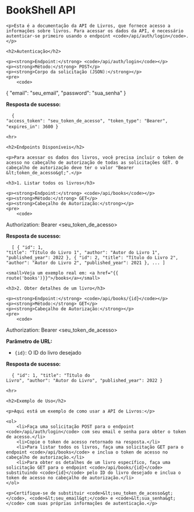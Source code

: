 <h1>BookShell API</h1>

    <p>Esta é a documentação da API de Livros, que fornece acesso a informações sobre livros. Para acessar os dados da API, é necessário autenticar-se primeiro usando o endpoint <code>/api/auth/login</code>.</p>
        
    <h2>Autenticação</h2>

    <p><strong>Endpoint:</strong> <code>/api/auth/login</code></p>
    <p><strong>Método:</strong> POST</p>
    <p><strong>Corpo da solicitação (JSON):</strong></p>
    <pre>
        <code>
{
  "email": "seu_email",
  "password": "sua_senha"
}
        </code>
    </pre>
    <p><strong>Resposta de sucesso:</strong></p>
    <pre>
        <code>
{
  "access_token": "seu_token_de_acesso",
  "token_type": "Bearer",
  "expires_in": 3600
}
        </code>
    </pre>

    <hr>

    <h2>Endpoints Disponíveis</h2>

    <p>Para acessar os dados dos livros, você precisa incluir o token de acesso no cabeçalho de autorização de todas as solicitações GET. O cabeçalho de autorização deve ter o valor "Bearer &lt;token_de_acesso&gt;".</p>

    <h3>1. Listar todos os livros</h3>

    <p><strong>Endpoint:</strong> <code>/api/books</code></p>
    <p><strong>Método:</strong> GET</p>
    <p><strong>Cabeçalho de Autorização:</strong></p>
    <pre>
        <code>
Authorization: Bearer &lt;seu_token_de_acesso&gt;
        </code>
    </pre>
    <p><strong>Resposta de sucesso:</strong></p>
    <pre>
        <code>
[
  {
    "id": 1,
    "title": "Título do Livro 1",
    "author": "Autor do Livro 1",
    "published_year": 2022
  },
  {
    "id": 2,
    "title": "Título do Livro 2",
    "author": "Autor do Livro 2",
    "published_year": 2021
  },
  ...
]
        </code>
    </pre>

    <small>Veja um exemplo real em: <a href="{{ route('books')}}">/books</a></small>

    <h3>2. Obter detalhes de um livro</h3>

    <p><strong>Endpoint:</strong> <code>/api/books/{id}</code></p>
    <p><strong>Método:</strong> GET</p>
    <p><strong>Cabeçalho de Autorização:</strong></p>
    <pre>
        <code>
Authorization: Bearer &lt;seu_token_de_acesso&gt;
        </code>
    </pre>
    <p><strong>Parâmetro de URL:</strong></p>
    <ul>
        <li><code>{id}</code>: O ID do livro desejado</li>
    </ul>
    <p><strong>Resposta de sucesso:</strong></p>
    <pre>
        <code>
{
  "id": 1,
  "title": "Título do Livro",
  "author": "Autor do Livro",
  "published_year": 2022
}
        </code>
    </pre>

    <hr>

    <h2>Exemplo de Uso</h2>

    <p>Aqui está um exemplo de como usar a API de Livros:</p>

    <ol>
        <li>Faça uma solicitação POST para o endpoint <code>/api/auth/login</code> com seu email e senha para obter o token de acesso.</li>
        <li>Copie o token de acesso retornado na resposta.</li>
        <li>Para listar todos os livros, faça uma solicitação GET para o endpoint <code>/api/books</code> e inclua o token de acesso no cabeçalho de autorização.</li>
        <li>Para obter os detalhes de um livro específico, faça uma solicitação GET para o endpoint <code>/api/books/{id}</code> substituindo <code>{id}</code> pelo ID do livro desejado e inclua o token de acesso no cabeçalho de autorização.</li>
    </ol>

    <p>Certifique-se de substituir <code>&lt;seu_token_de_acesso&gt;</code>, <code>&lt;seu_email&gt;</code> e <code>&lt;sua_senha&gt;</code> com suas próprias informações de autenticação.</p>
